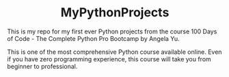 
<h1 align="center"> MyPythonProjects </h1>
This is my repo for my first ever Python projects from the course 100 Days of Code - The Complete Python Pro Bootcamp by Angela Yu.

This is one of the most comprehensive Python course available online.
Even if you have zero programming experience, this course will take you from beginner to professional.
